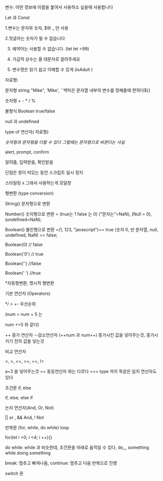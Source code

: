 변수: 어떤 정보에 이름을 붙여서 사용하소 싶을때 사용합니다

Let 과 Const

1.변수는 문자와 숫자, $와 _ 만 사용 

2.첫글자는 숫자가 될 수 없습니다 

3. 예약어는 사용할 수 없습니다. (let let =99)

4. 가급적 상수는 올 대문자로 알려주세요

5. 변수명은 읽기 쉽고 이해할 수 있게 (isAdult )

 

자료형:

문자형 string "Mike", 'Mike', ``백틱은 문자열 내부의 변수를 정해줄때 편하다${}

숫자형 + - * / %

불형식 Boolean true/false

null 과 undefined

type of 연산자( 자료형)

*숫자형과 문자형을 더할 수 있다 그럴때는 문자형으로 바뀐다는 사실*

 

alert, prompt, confirm

알려줌, 입력받음, 확인받음

단점은 창이 떠있는 동안 스크립트 일시 정지

스타일링 x 그래서 사용하는게 모덜창 

 

형변환 (type conversion)

String() 문자형으로 변환

Number() 숫자형으로 변환 = (true는 1 false 는 0) ("문자는"=NaN), (Null = 0), (undefined=NaN);

Boolean() 불린형으로 변환 =(1, 123, "javascript")== true  (숫자 0, 빈 문자열, null, undefined, NaN) ==  false;

Boolean(0) // false

Boolean('0') // true

Boolean('') //false

Boolean(' ') //true

*자동형변환, 명시적 형변환

 

기본 연산자 (Operators)

*/  > +- 우선순위 

(num = num + 5 는

num +=5 와 같다)

++ 증가 연산자 --감소연산자  (++num 과 num++) 증가시킨 값을 넣어주는것, 증가시키기 전의 값을 넣는것 

 

비교 연산자 

<, >, <=, >=, ==, !=

a=3 을 넣어주는것 == 동등연산자 와는 다르다  === type 까지 똑같은 일치 연산자도 있다

 

조건문 if, else

if, else, else if

 

논리 연산자(And, Or, Not)

|| or , && And, ! Not 

 

반복문 (for, while, do while) loop

for(let i =0; i <4; i ++){}

do while: while 과 비슷한데, 조건문을 아래로 움직일 수 있다, do,,, something while doing something

break: 멈추고 빠져나옴, continue: 멈추고 다음 반복으로 진행

 

switch 문

